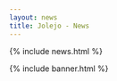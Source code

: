 ```yaml
---
layout: news
title: Jolejo - News
---
```


{% include news.html %}

{% include banner.html %}
